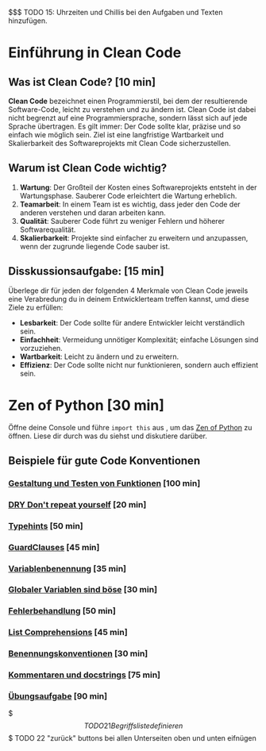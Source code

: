 $$$ TODO 15: Uhrzeiten und Chillis bei den Aufgaben und Texten hinzufügen.

# Einführung in Clean Code

## Was ist Clean Code? [10 min]

**Clean Code** bezeichnet einen Programmierstil, bei dem der resultierende Software-Code, leicht zu verstehen und zu
ändern ist.
Clean Code ist dabei nicht begrenzt auf eine Programmiersprache, sondern lässt sich auf jede Sprache übertragen.
Es gilt immer: Der Code sollte klar, präzise und so einfach wie möglich sein.
Ziel ist eine langfristige Wartbarkeit und Skalierbarkeit des Softwareprojekts mit Clean Code sicherzustellen.

## Warum ist Clean Code wichtig?

1. **Wartung**: Der Großteil der Kosten eines Softwareprojekts entsteht in der Wartungsphase. Sauberer Code erleichtert
   die Wartung erheblich.
2. **Teamarbeit**: In einem Team ist es wichtig, dass jeder den Code der anderen verstehen und daran arbeiten kann.
3. **Qualität**: Sauberer Code führt zu weniger Fehlern und höherer Softwarequalität.
4. **Skalierbarkeit**: Projekte sind einfacher zu erweitern und anzupassen, wenn der zugrunde liegende Code sauber ist.

## Disskussionsaufgabe: [15 min]
Überlege dir für jeden der folgenden 4 Merkmale von Clean Code jeweils eine Verabredung du in deinem
Entwicklerteam treffen kannst, umd diese Ziele zu erfüllen:

- **Lesbarkeit**: Der Code sollte für andere Entwickler leicht verständlich sein.
- **Einfachheit**: Vermeidung unnötiger Komplexität; einfache Lösungen sind vorzuziehen.
- **Wartbarkeit**: Leicht zu ändern und zu erweitern.
- **Effizienz**: Der Code sollte nicht nur funktionieren, sondern auch effizient sein.

# Zen of Python [30 min]

Öffne deine Console und führe `import this` aus , um das [Zen of Python](https://gist.github.com/corysimmons/8b94c08421dec18bbaa4)
zu öffnen. Liese dir durch was du siehst und diskutiere darüber.

## Beispiele für gute Code Konventionen 

### [Gestaltung und Testen von Funktionen](Funktionsgestaltung.ipynb) [100 min]

### [DRY Don't repeat yourself](DRY.ipynb) [20 min]

### [Typehints](Typehints.ipynb) [50 min]

### [GuardClauses](GuardClauses.ipynb) [45 min]

### [Variablenbenennung](Variablenbenennung.ipynb) [35 min]

### [Globaler Variablen sind böse](Globale_Parameter.ipynb) [30 min]

### [Fehlerbehandlung](Fehlerbehandlung.ipynb) [50 min]

### [List Comprehensions](ListComprehension.ipynb) [45 min]

### [Benennungskonventionen](Benennungskonventionen.ipynb)  [30 min]

### [Kommentaren und docstrings](Kommentare.ipynb) [75 min]

### [Übungsaufgabe](Uebungsaufgabe.ipynb) [90 min]

$$$ TODO 21 Begriffsliste definieren
$$$ TODO 22 "zurück" buttons bei allen Unterseiten oben und unten eifnügen
